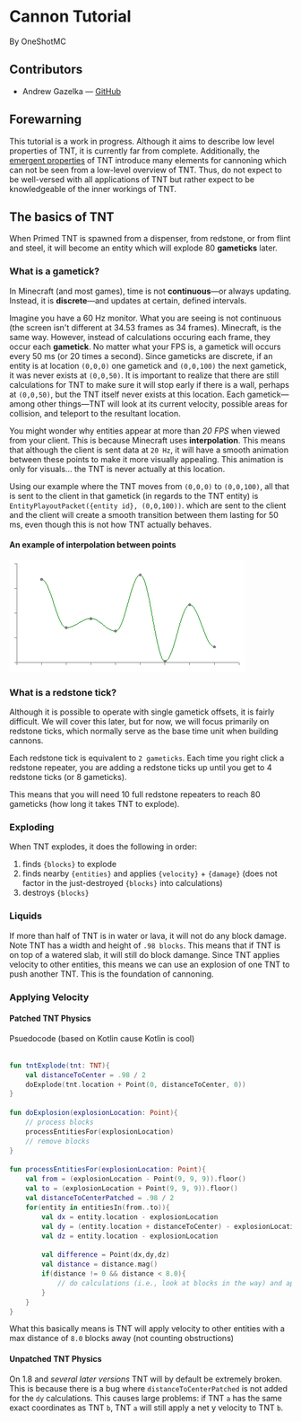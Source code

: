 # Cannon Tutorial
By OneShotMC 

## Contributors 
- Andrew Gazelka — [GitHub](https://github.com/andrewgazelka)

## Forewarning
This tutorial is a work in progress. Although it aims to describe low level properties of TNT, it is currently far from complete. Additionally, the [emergent properties](https://en.wikipedia.org/wiki/Emergence) of TNT introduce many elements for cannoning which can not be seen from a low-level overview of TNT. Thus, do not expect to be well-versed with all applications of TNT but rather expect to be knowledgeable of the inner workings of TNT.
## The basics of TNT
When Primed TNT is spawned from a dispenser, from redstone, or from flint and steel, it will become an entity which will explode 80 **gameticks** later.

### What is a gametick?
In Minecraft (and most games), time is not **continuous**—or always updating. Instead, it is **discrete**—and updates at certain, defined intervals. 

Imagine you have a 60 Hz monitor. What you are seeing is not continuous (the screen isn't different at 34.53 frames as 34 frames). Minecraft, is the same way. However, instead of calculations occuring each frame, they occur each **gametick**. No matter what your FPS is, a gametick will occurs every 50 ms (or 20 times a second). Since gameticks are discrete, if an entity is at location `(0,0,0)` one gametick and `(0,0,100)` the next gametick, it was never exists at `(0,0,50)`. It is important to realize that there are still calculations for TNT to make sure it will stop early if there is a wall, perhaps at `(0,0,50)`, but the TNT itself never exists at this location. Each gametick—among other things—TNT will look at its current velocity, possible areas for collision, and teleport to the resultant location.

You might wonder why entities appear at more than *20 FPS* when viewed from your client. This is because Minecraft uses **interpolation**. This means that although the client is sent data at `20 Hz`, it will have a smooth animation between these points to make it more visually appealing. This animation is only for visuals... the TNT is never actually at this location.

Using our example where the TNT moves from `(0,0,0)` to `(0,0,100)`, all that is sent to the client in that gametick (in regards to the TNT entity) is `EntityPlayoutPacket({entity id}, (0,0,100))`. which  are sent to the client and the client will create a smooth transition between them lasting for 50 ms, even though this is not how TNT actually behaves.

#### An example of interpolation between points
![An example of interpolation](assets/interpolation.gif)

### What is a redstone tick?
Although it is possible to operate with single gametick offsets, it is fairly difficult. We will cover this later, but for now, we will focus primarily on redstone ticks, which normally serve as the base time unit when building cannons. 

Each redstone tick is equivalent to `2 gameticks`. Each time you right click a redstone repeater, you are adding a redstone ticks up until you get to 4 redstone ticks (or 8 gameticks). 

This means that you will need 10 full redstone repeaters to reach 80 gameticks (how long it takes TNT to explode).

### Exploding
When TNT explodes, it does the following in order:

1) finds `{blocks}` to explode
2) finds nearby `{entities}` and applies `{velocity}` + `{damage}` (does not factor in the just-destroyed `{blocks}` into calculations)
3) destroys `{blocks}`

### Liquids
If more than half of TNT is in water or lava, it will not do any block damage. Note TNT has a width and height of `.98 blocks`. This means that if TNT is on top of a watered slab, it will still do block damange. Since TNT applies velocity to other entities, this means we can use an explosion of one TNT to push another TNT. This is the foundation of cannoning.

### Applying Velocity

#### Patched TNT Physics
Psuedocode (based on Kotlin cause Kotlin is cool)

```kotlin

fun tntExplode(tnt: TNT){
    val distanceToCenter = .98 / 2
    doExplode(tnt.location + Point(0, distanceToCenter, 0))
}

fun doExplosion(explosionLocation: Point){
    // process blocks
    processEntitiesFor(explosionLocation)
    // remove blocks
}

fun processEntitiesFor(explosionLocation: Point){
    val from = (explosionLocation - Point(9, 9, 9)).floor()
    val to = (explosionLocation + Point(9, 9, 9)).floor()
    val distanceToCenterPatched = .98 / 2
    for(entity in entitiesIn(from..to)){
        val dx = entity.location - explosionLocation
        val dy = (entity.location + distanceToCenter) - explosionLocation
        val dz = entity.location - explosionLocation

        val difference = Point(dx,dy,dz)
        val distance = distance.mag()
        if(distance != 0 && distance < 8.0){
            // do calculations (i.e., look at blocks in the way) and apply velocity
        }
    }
}

```
What this basically means is TNT will apply velocity to other entities with a max distance of `8.0` blocks away (not counting obstructions)

#### Unpatched TNT Physics
On 1.8 and *several later versions* TNT will by default be extremely broken. This is because there is a bug where `distanceToCenterPatched` is not added for the `dy` calculations. This causes large problems: if TNT `a` has the same exact coordinates as TNT `b`, TNT `a` will still apply a net  y velocity to TNT `b`. 